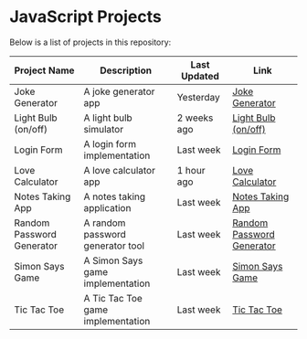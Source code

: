 # JavaScript Projects

Below is a list of projects in this repository:

| **Project Name** | **Description** | **Last Updated** | **Link** |
| --- | --- | --- | --- |
| Joke Generator | A joke generator app | Yesterday | [Joke Generator](https://github.com/prateekraiger/JavaScript-Projects/tree/main/Joke%20Generator) |
| Light Bulb (on/off) | A light bulb simulator | 2 weeks ago | [Light Bulb (on/off)](https://github.com/prateekraiger/prateekraiger/tree/main/Light%20Bulb(on/off)) |
| Login Form | A login form implementation | Last week | [Login Form](https://github.com/prateekraiger/JavaScript-Projects/tree/main/Login%20Form) |
| Love Calculator | A love calculator app | 1 hour ago | [Love Calculator](https://github.com/prateekraiger/JavaScript-Projects/tree/main/Love%20Calculator) |
| Notes Taking App | A notes taking application | Last week | [Notes Taking App](https://github.com/prateekraiger/JavaScript-Projects/tree/main/Notes%20Taking%20App) |
| Random Password Generator | A random password generator tool | Last week | [Random Password Generator](https://github.com/prateekraiger/JavaScript-Projects/tree/main/Random%20Password%20Generator) |
| Simon Says Game | A Simon Says game implementation | Last week | [Simon Says Game](https://github.com/prateekraiger/JavaScript-Projects/tree/main/Simon_Says_Game) |
| Tic Tac Toe | A Tic Tac Toe game implementation | Last week | [Tic Tac Toe](https://github.com/prateekraiger/JavaScript-Projects/tree/main/TIc%20Tac%20Toe) |
